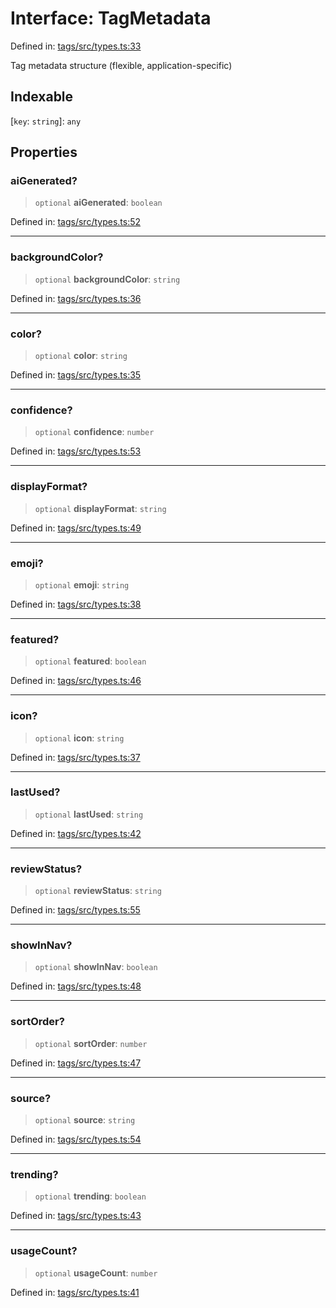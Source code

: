 # Interface: TagMetadata

Defined in: [tags/src/types.ts:33](https://github.com/happyvertical/smrt/blob/71a16025d52b026725fd522a392015e67e1d6489/packages/tags/src/types.ts#L33)

Tag metadata structure (flexible, application-specific)

## Indexable

\[`key`: `string`\]: `any`

## Properties

### aiGenerated?

> `optional` **aiGenerated**: `boolean`

Defined in: [tags/src/types.ts:52](https://github.com/happyvertical/smrt/blob/71a16025d52b026725fd522a392015e67e1d6489/packages/tags/src/types.ts#L52)

***

### backgroundColor?

> `optional` **backgroundColor**: `string`

Defined in: [tags/src/types.ts:36](https://github.com/happyvertical/smrt/blob/71a16025d52b026725fd522a392015e67e1d6489/packages/tags/src/types.ts#L36)

***

### color?

> `optional` **color**: `string`

Defined in: [tags/src/types.ts:35](https://github.com/happyvertical/smrt/blob/71a16025d52b026725fd522a392015e67e1d6489/packages/tags/src/types.ts#L35)

***

### confidence?

> `optional` **confidence**: `number`

Defined in: [tags/src/types.ts:53](https://github.com/happyvertical/smrt/blob/71a16025d52b026725fd522a392015e67e1d6489/packages/tags/src/types.ts#L53)

***

### displayFormat?

> `optional` **displayFormat**: `string`

Defined in: [tags/src/types.ts:49](https://github.com/happyvertical/smrt/blob/71a16025d52b026725fd522a392015e67e1d6489/packages/tags/src/types.ts#L49)

***

### emoji?

> `optional` **emoji**: `string`

Defined in: [tags/src/types.ts:38](https://github.com/happyvertical/smrt/blob/71a16025d52b026725fd522a392015e67e1d6489/packages/tags/src/types.ts#L38)

***

### featured?

> `optional` **featured**: `boolean`

Defined in: [tags/src/types.ts:46](https://github.com/happyvertical/smrt/blob/71a16025d52b026725fd522a392015e67e1d6489/packages/tags/src/types.ts#L46)

***

### icon?

> `optional` **icon**: `string`

Defined in: [tags/src/types.ts:37](https://github.com/happyvertical/smrt/blob/71a16025d52b026725fd522a392015e67e1d6489/packages/tags/src/types.ts#L37)

***

### lastUsed?

> `optional` **lastUsed**: `string`

Defined in: [tags/src/types.ts:42](https://github.com/happyvertical/smrt/blob/71a16025d52b026725fd522a392015e67e1d6489/packages/tags/src/types.ts#L42)

***

### reviewStatus?

> `optional` **reviewStatus**: `string`

Defined in: [tags/src/types.ts:55](https://github.com/happyvertical/smrt/blob/71a16025d52b026725fd522a392015e67e1d6489/packages/tags/src/types.ts#L55)

***

### showInNav?

> `optional` **showInNav**: `boolean`

Defined in: [tags/src/types.ts:48](https://github.com/happyvertical/smrt/blob/71a16025d52b026725fd522a392015e67e1d6489/packages/tags/src/types.ts#L48)

***

### sortOrder?

> `optional` **sortOrder**: `number`

Defined in: [tags/src/types.ts:47](https://github.com/happyvertical/smrt/blob/71a16025d52b026725fd522a392015e67e1d6489/packages/tags/src/types.ts#L47)

***

### source?

> `optional` **source**: `string`

Defined in: [tags/src/types.ts:54](https://github.com/happyvertical/smrt/blob/71a16025d52b026725fd522a392015e67e1d6489/packages/tags/src/types.ts#L54)

***

### trending?

> `optional` **trending**: `boolean`

Defined in: [tags/src/types.ts:43](https://github.com/happyvertical/smrt/blob/71a16025d52b026725fd522a392015e67e1d6489/packages/tags/src/types.ts#L43)

***

### usageCount?

> `optional` **usageCount**: `number`

Defined in: [tags/src/types.ts:41](https://github.com/happyvertical/smrt/blob/71a16025d52b026725fd522a392015e67e1d6489/packages/tags/src/types.ts#L41)
